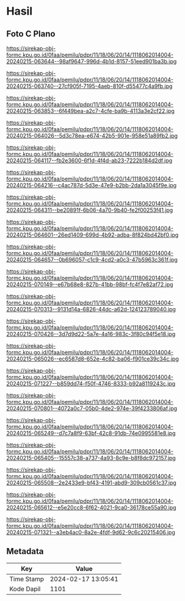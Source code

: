 # Hasil

## Foto C Plano

https://sirekap-obj-formc.kpu.go.id/0faa/pemilu/pdpr/11/18/06/20/14/1118062014004-20240215-063644--98af9647-996d-4b1d-8157-51eed901ba3b.jpg

https://sirekap-obj-formc.kpu.go.id/0faa/pemilu/pdpr/11/18/06/20/14/1118062014004-20240215-063740--27cf905f-7195-4aeb-810f-d55477c4a9fb.jpg

https://sirekap-obj-formc.kpu.go.id/0faa/pemilu/pdpr/11/18/06/20/14/1118062014004-20240215-063853--6f449bea-a2c7-4cfe-ba9b-4113a3e2cf22.jpg

https://sirekap-obj-formc.kpu.go.id/0faa/pemilu/pdpr/11/18/06/20/14/1118062014004-20240215-064026--5d3c78ea-e674-42b5-901e-958e51a89fb2.jpg

https://sirekap-obj-formc.kpu.go.id/0faa/pemilu/pdpr/11/18/06/20/14/1118062014004-20240215-064117--fb2e3600-6f1d-4f4d-ab23-7222b184d2df.jpg

https://sirekap-obj-formc.kpu.go.id/0faa/pemilu/pdpr/11/18/06/20/14/1118062014004-20240215-064216--c4ac787d-5d3e-47e9-b2bb-2da1a3045f9e.jpg

https://sirekap-obj-formc.kpu.go.id/0faa/pemilu/pdpr/11/18/06/20/14/1118062014004-20240215-064311--be20891f-6b06-4a70-9b40-fe2f00253f41.jpg

https://sirekap-obj-formc.kpu.go.id/0faa/pemilu/pdpr/11/18/06/20/14/1118062014004-20240215-064601--26ed1409-699d-4b92-adba-8f824bd42bf0.jpg

https://sirekap-obj-formc.kpu.go.id/0faa/pemilu/pdpr/11/18/06/20/14/1118062014004-20240215-064657--0b696057-c1c9-4cd2-a0c3-47b5963c361f.jpg

https://sirekap-obj-formc.kpu.go.id/0faa/pemilu/pdpr/11/18/06/20/14/1118062014004-20240215-070149--e67b68e8-827b-41bb-98bf-fc4f7e82af72.jpg

https://sirekap-obj-formc.kpu.go.id/0faa/pemilu/pdpr/11/18/06/20/14/1118062014004-20240215-070313--9131d14a-6826-44dc-a62d-124123789040.jpg

https://sirekap-obj-formc.kpu.go.id/0faa/pemilu/pdpr/11/18/06/20/14/1118062014004-20240215-070426--3d7d9d22-5a7e-4a16-983c-3f80c94f5e18.jpg

https://sirekap-obj-formc.kpu.go.id/0faa/pemilu/pdpr/11/18/06/20/14/1118062014004-20240215-065026--ec6587d8-652e-4c82-ba06-f901ce39c34c.jpg

https://sirekap-obj-formc.kpu.go.id/0faa/pemilu/pdpr/11/18/06/20/14/1118062014004-20240215-071227--b859dd74-f50f-4746-8333-b92a8119243c.jpg

https://sirekap-obj-formc.kpu.go.id/0faa/pemilu/pdpr/11/18/06/20/14/1118062014004-20240215-070801--4072a0c7-05b0-4de2-974e-39f4233806af.jpg

https://sirekap-obj-formc.kpu.go.id/0faa/pemilu/pdpr/11/18/06/20/14/1118062014004-20240215-065249--d7c7a8f9-63bf-42c8-91db-74e0995581e8.jpg

https://sirekap-obj-formc.kpu.go.id/0faa/pemilu/pdpr/11/18/06/20/14/1118062014004-20240215-065405--15557c38-a737-4a93-8c9e-b8f8dc972157.jpg

https://sirekap-obj-formc.kpu.go.id/0faa/pemilu/pdpr/11/18/06/20/14/1118062014004-20240215-065508--2e2433e9-bf43-4191-abd9-309cb0561c37.jpg

https://sirekap-obj-formc.kpu.go.id/0faa/pemilu/pdpr/11/18/06/20/14/1118062014004-20240215-065612--e5e20cc8-6f62-4021-9ca0-36178ce55a90.jpg

https://sirekap-obj-formc.kpu.go.id/0faa/pemilu/pdpr/11/18/06/20/14/1118062014004-20240215-071321--a3eb4ac0-8a2e-4fdf-9d62-9c6c20215406.jpg


## Metadata

| Key        | Value               |
| ---------- | ------------------- |
| Time Stamp | 2024-02-17 13:05:41 |
| Kode Dapil | 1101                |



